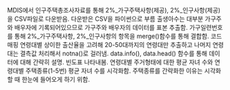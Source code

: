 MDIS에서 인구주택총조사자료를 통해 2%_가구주택사항(제공), 2%_인구사항(제공)을 CSV파일로 다운받음.
다운받은 CSV을 파이썬으로 부름
출생아수는 대부분 가구주와 배우자에 기록되어있으므로 가구주와 배우자의 데이터를 표본 추출함.
가구일련번호를 통해 2%_가구주택사항, 2%_인구사항의 항목을 merge()함수를 통해 결합함.
코드 매핑
연령대별 상이한 출산율을 고려해 20-50대까지의 연령대만 추출하고 나머지 연령대는 결측값 처리해서 notna()로 걸러냄.
data.info(), data.head() 함수를 통해 데이터에 대해 간략히 설명.
빈도표 나타내봄.
연령대별 주거형태에 대한 평균 자녀 수와 연령대별 주택종류(1-5번) 평균 자녀 수를 시각화함. 주택종류를 간략화한 이유는 시각화할 때 한눈에 들어오게 하기 위함.
